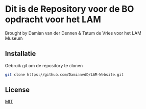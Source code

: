 # Dit is de Repository voor de BO opdracht voor het LAM

Brought by Damian van der Dennen & Tatum de Vries voor het LAM Museum

## Installatie

Gebruik git om de repository te clonen

```bash
git clone https://github.com/DamianvdD/LAM-Website.git
```

## License
[MIT](https://choosealicense.com/licenses/mit/)
